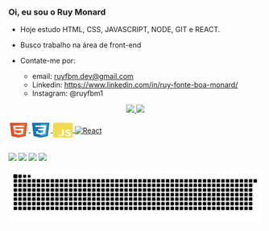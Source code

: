 ### Oi, eu sou o Ruy Monard  

- Hoje estudo HTML, CSS, JAVASCRIPT, NODE, GIT e REACT. 
- Busco trabalho na área de front-end

- Contate-me por:
  - email: ruyfbm.dev@gmail.com  
  - Linkedin: https://www.linkedin.com/in/ruy-fonte-boa-monard/
  - Instagram: @ruyfbm1  


<div align="center">
  <a href="https://github.com/RuyFBM">
  <img height="180em" src="https://github-readme-stats.vercel.app/api?username=RuyFBM&show_icons=true&theme=dracula&include_all_commits=true&count_private=true"/>
  <img height="180em" src="https://github-readme-stats.vercel.app/api/top-langs/?username=RuyFBM&layout=compact&langs_count=7&theme=dracula"/>
</div>
<div style="display: inline_block"><br>
  <img align="center" alt="HTML" height="30" width="40" src="https://raw.githubusercontent.com/devicons/devicon/master/icons/html5/html5-original.svg">
  <img align="center" alt="CSS" height="30" width="40" src="https://raw.githubusercontent.com/devicons/devicon/master/icons/css3/css3-original.svg">
  <img align="center" alt="Js" height="30" width="40" src="https://raw.githubusercontent.com/devicons/devicon/master/icons/javascript/javascript-plain.svg">
  <img align="center" alt="React" height="30" width="40" src=https://raw.githubusercontent.com/devicons/devicon/master/icons/javascript/react-plain.svg>
  </div>
  
  ##
  
  <div> 
  <a href="https://instagram.com/ruyfbm1" target="_blank"><img src="https://img.shields.io/badge/-Instagram-%23E4405F?style=for-the-badge&logo=instagram&logoColor=white" target="_blank"></a>
 	<a href="https://discord.gg/792FwEM2" target="_blank"><img src="https://img.shields.io/badge/Discord-7289DA?style=for-the-badge&logo=discord&logoColor=white" target="_blank"></a> 
  <a href = "mailto:ruyfbm.dev@gmail.com"><img src="https://img.shields.io/badge/-Gmail-%23333?style=for-the-badge&logo=gmail&logoColor=white" target="_blank"></a>
  <a href="" target="_blank"><img src="https://img.shields.io/badge/-LinkedIn-%230077B5?style=for-the-badge&logo=linkedin&logoColor=white" target="_blank"></a> 
    
    
 ![Snake animation](https://github.com/Ruyfbm/RuyFBM/blob/output/github-contribution-grid-snake.svg)
 
</div>
